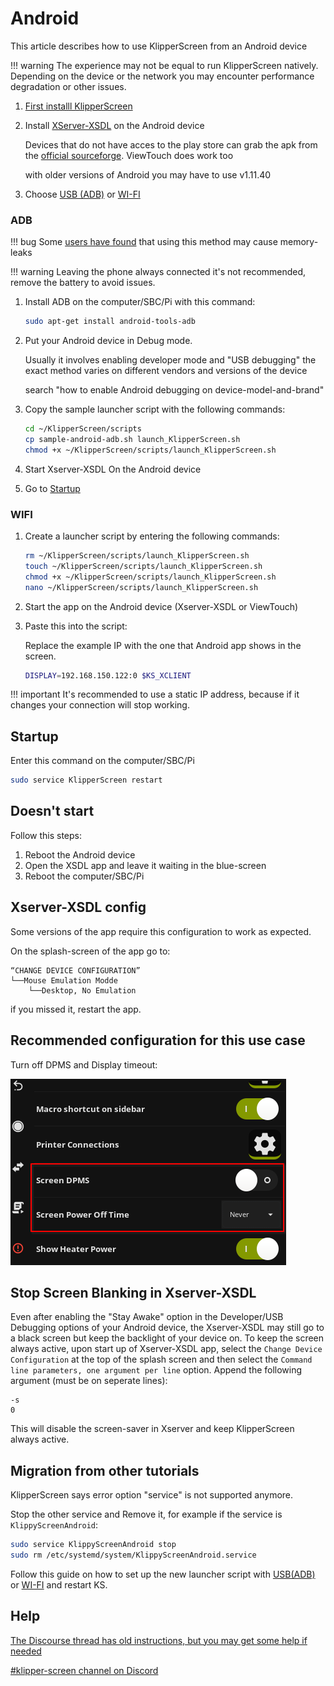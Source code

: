 # Android

This article describes how to use KlipperScreen from an Android device

!!! warning
    The experience may not be equal to run KlipperScreen natively.
    Depending on the device or the network you may encounter performance degradation or other issues.

1. [First installl KlipperScreen](Installation.md)
2. Install [XServer-XSDL](https://play.google.com/store/apps/details?id=x.org.server) on the Android device

    Devices that do not have acces to the play store can grab the apk from the [official sourceforge](
    https://sourceforge.net/projects/libsdl-android/files/apk/XServer-XSDL/). ViewTouch does work too

    with older versions of Android you may have to use v1.11.40

3. Choose [USB (ADB)](#adb) or [WI-FI](#wifi)

### ADB

!!! bug
    Some [users have found](https://github.com/KlipperScreen/KlipperScreen/issues/862) that using this method may cause memory-leaks

!!! warning
    Leaving the phone always connected it's not recommended, remove the battery to avoid issues.

1. Install ADB on the computer/SBC/Pi with this command:
    ```bash
    sudo apt-get install android-tools-adb
    ```
2. Put your Android device in Debug mode.

    Usually it involves enabling developer mode and "USB debugging"
    the exact method varies on different vendors and versions of the device

    search "how to enable Android debugging on device-model-and-brand"

3. Copy the sample launcher script with the following commands:

    ```bash
    cd ~/KlipperScreen/scripts
    cp sample-android-adb.sh launch_KlipperScreen.sh
    chmod +x ~/KlipperScreen/scripts/launch_KlipperScreen.sh
    ```

4. Start Xserver-XSDL On the Android device

5. Go to [Startup](#startup)

### WIFI

1. Create a launcher script by entering the following commands:

    ```bash
    rm ~/KlipperScreen/scripts/launch_KlipperScreen.sh
    touch ~/KlipperScreen/scripts/launch_KlipperScreen.sh
    chmod +x ~/KlipperScreen/scripts/launch_KlipperScreen.sh
    nano ~/KlipperScreen/scripts/launch_KlipperScreen.sh
    ```

2. Start the app on the Android device (Xserver-XSDL or ViewTouch)
3. Paste this into the script:

    Replace the example IP with the one that Android app shows in the screen.
    ```bash
    DISPLAY=192.168.150.122:0 $KS_XCLIENT
    ```

!!! important
    It's recommended to use a static IP address, because if it changes your connection will stop working.

## Startup

Enter this command on the computer/SBC/Pi
```bash
sudo service KlipperScreen restart
```

## Doesn't start

Follow this steps:

1. Reboot the Android device
2. Open the XSDL app and leave it waiting in the blue-screen
3. Reboot the computer/SBC/Pi

## Xserver-XSDL config

Some versions of the app require this configuration to work as expected.

On the splash-screen of the app go to:
```
“CHANGE DEVICE CONFIGURATION”
└──Mouse Emulation Modde
    └──Desktop, No Emulation
```
if you missed it, restart the app.

## Recommended configuration for this use case

Turn off DPMS and Display timeout:

![disable_dpms_poweroff](img/disable_dpms_poweroff.png)

## Stop Screen Blanking in Xserver-XSDL

Even after enabling the "Stay Awake" option in the Developer/USB Debugging options of your Android device,
the Xserver-XSDL may still go to a black screen but keep the backlight of your device on.
To keep the screen always active, upon start up of Xserver-XSDL app, select the `Change Device Configuration`
at the top of the splash screen and then select the `Command line parameters, one argument per line` option.
Append the following argument (must be on seperate lines):
```
-s
0
```
This will disable the screen-saver in Xserver and keep KlipperScreen always active.

## Migration from other tutorials

KlipperScreen says error option "service" is not supported anymore.

Stop the other service and Remove it, for example if the service is `KlippyScreenAndroid`:

```bash
sudo service KlippyScreenAndroid stop
sudo rm /etc/systemd/system/KlippyScreenAndroid.service
```

Follow this guide on how to set up the new launcher script with [USB(ADB)](#adb) or [WI-FI](#wifi) and restart KS.

## Help

[The Discourse thread has old instructions, but you may get some help if needed](https://klipper.discourse.group/t/how-to-klipperscreen-on-android-smart-phones/1196)

[#klipper-screen channel on Discord](https://discord.klipper3d.org/)

